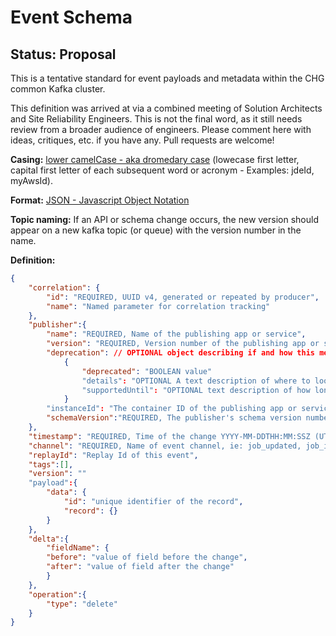 # **Event Schema**
## Status: Proposal

This is a tentative standard for event payloads and metadata within the CHG common Kafka cluster.

This definition was arrived at via a combined meeting of Solution Architects and Site Reliability Engineers. This is not the final word, as it still needs review from a broader audience of engineers. Please comment here with ideas, critiques, etc. if you have any. Pull requests are welcome!

**Casing:** <a href="https://en.wikipedia.org/wiki/Camel_case">lower camelCase - aka dromedary case</a> (lowecase first letter, capital first letter of each subsequent word or acronym - Examples: jdeId, myAwsId).

**Format:** <a href="http://json.org">JSON - Javascript Object Notation</a>

**Topic naming:** If an API or schema change occurs, the new version should appear on a new kafka topic (or queue) with the version number in the name.

**Definition:**
```json
{
    "correlation": {
        "id": "REQUIRED, UUID v4, generated or repeated by producer",
        "name": "Named parameter for correlation tracking"
    },
    "publisher":{
        "name": "REQUIRED, Name of the publishing app or service",
        "version": "REQUIRED, Version number of the publishing app or service",
        "deprecation": // OPTIONAL object describing if and how this message topic is deprecated.
            {
                "deprecated": "BOOLEAN value"
                "details": "OPTIONAL A text description of where to look for the newer version of this topic/queue/API; OR why it is being retired; OR what is replacing this API"
                "supportedUntil": "OPTIONAL text description of how long this topic/API version will be supported (e.g. 'available through Q1 2099' or 'TBD, hopefully Q4 2020')"
            }
        "instanceId": "The container ID of the publishing app or service",
        "schemaVersion":"REQUIRED, The publisher's schema version number"
    },
    "timestamp": "REQUIRED, Time of the change YYYY-MM-DDTHH:MM:SSZ (UTC)",
    "channel": "REQUIRED, Name of event channel, ie: job_updated, job_inserted, etc.",
    "replayId": "Replay Id of this event",
    "tags":[],
    "version": ""
    "payload":{
        "data": {
            "id": "unique identifier of the record",
            "record": {}
        }
    },
    "delta":{
        "fieldName": {
        "before": "value of field before the change",
        "after": "value of field after the change"
        }
    },
    "operation":{
        "type": "delete"
    }
}
```
